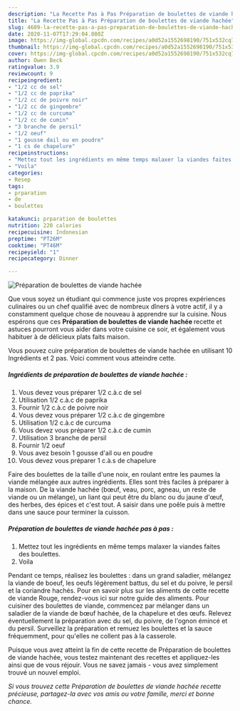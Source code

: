 ```yaml
---
description: "La Recette Pas à Pas Préparation de boulettes de viande hachée"
title: "La Recette Pas à Pas Préparation de boulettes de viande hachée"
slug: 4609-la-recette-pas-a-pas-preparation-de-boulettes-de-viande-hachee
date: 2020-11-07T17:29:04.880Z
image: https://img-global.cpcdn.com/recipes/a0d52a1552698190/751x532cq70/preparation-de-boulettes-de-viande-hachee-photo-principale-de-la-recette.jpg
thumbnail: https://img-global.cpcdn.com/recipes/a0d52a1552698190/751x532cq70/preparation-de-boulettes-de-viande-hachee-photo-principale-de-la-recette.jpg
cover: https://img-global.cpcdn.com/recipes/a0d52a1552698190/751x532cq70/preparation-de-boulettes-de-viande-hachee-photo-principale-de-la-recette.jpg
author: Owen Beck
ratingvalue: 3.9
reviewcount: 9
recipeingredient:
- "1/2 cc de sel"
- "1/2 cc de paprika"
- "1/2 cc de poivre noir"
- "1/2 cc de gingembre"
- "1/2 cc de curcuma"
- "1/2 cc de cumin"
- "3 branche de persil"
- "1/2 oeuf"
- "1 gousse dail ou en poudre"
- "1 cs de chapelure"
recipeinstructions:
- "Mettez tout les ingrédients en même temps malaxer la viandes faites des boulettes."
- "Voila"
categories:
- Resep
tags:
- prparation
- de
- boulettes

katakunci: prparation de boulettes 
nutrition: 220 calories
recipecuisine: Indonesian
preptime: "PT26M"
cooktime: "PT46M"
recipeyield: "1"
recipecategory: Dinner

---
```



![Préparation de boulettes de viande hachée](https://img-global.cpcdn.com/recipes/a0d52a1552698190/751x532cq70/preparation-de-boulettes-de-viande-hachee-photo-principale-de-la-recette.jpg)

Que vous soyez un étudiant qui commence juste vos propres expériences culinaires ou un chef qualifié avec de nombreux dîners à votre actif, il y a constamment quelque chose de nouveau à apprendre sur la cuisine. Nous espérons que ces <strong> Préparation de boulettes de viande hachée </strong> recette et astuces pourront vous aider dans votre cuisine ce soir, et également vous habituer à de délicieux plats faits maison.

<!--inarticleads1-->

Vous pouvez cuire préparation de boulettes de viande hachée en utilisant 10 Ingrédients et 2 pas. Voici comment vous atteindre cette.

##### Ingrédients de préparation de boulettes de viande hachée :

1. Vous devez vous préparer 1/2 c.à.c de sel
1. Utilisation 1/2 c.à.c de paprika
1. Fournir 1/2 c.à.c de poivre noir
1. Vous devez vous préparer 1/2 c.à.c de gingembre
1. Utilisation 1/2 c.à.c de curcuma
1. Vous devez vous préparer 1/2 c.à.c de cumin
1. Utilisation 3 branche de persil
1. Fournir 1/2 oeuf
1. Vous avez besoin 1 gousse d&#39;ail ou en poudre
1. Vous devez vous préparer 1 c.à.s de chapelure


Faire des boulettes de la taille d&#39;une noix, en roulant entre les paumes la viande mélangée aux autres ingrédients. Elles sont très faciles à préparer à la maison. De la viande hachée (bœuf, veau, porc, agneau, un reste de viande ou un mélange), un liant qui peut être du blanc ou du jaune d&#39;œuf, des herbes, des épices et c&#39;est tout. A saisir dans une poêle puis à mettre dans une sauce pour terminer la cuisson. 

<!--inarticleads2-->

##### Préparation de boulettes de viande hachée pas à pas :

1. Mettez tout les ingrédients en même temps malaxer la viandes faites des boulettes.
1. Voila


Pendant ce temps, réalisez les boulettes : dans un grand saladier, mélangez la viande de boeuf, les oeufs légèrement battus, du sel et du poivre, le persil et la coriandre hachés. Pour en savoir plus sur les aliments de cette recette de viande Rouge, rendez-vous ici sur notre guide des aliments. Pour cuisiner des boulettes de viande, commencez par mélanger dans un saladier de la viande de bœuf hachée, de la chapelure et des œufs. Relevez éventuellement la préparation avec du sel, du poivre, de l&#39;ognon émincé et du persil. Surveillez la préparation et remuez les boulettes et la sauce fréquemment, pour qu&#39;elles ne collent pas à la casserole. 

<!--inarticleads1-->

<p>
Puisque vous avez atteint la fin de cette recette de Préparation de boulettes de viande hachée, vous testez maintenant des recettes et appliquez-les ainsi que de vous réjouir. Vous ne savez jamais - vous avez simplement trouvé un nouvel emploi.
</p>

<p>
<i>Si vous trouvez cette Préparation de boulettes de viande hachée recette précieuse, partagez-la avec vos amis ou votre famille, merci et bonne chance.</i>
</p>
